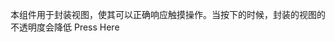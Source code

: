 本组件用于封装视图，使其可以正确响应触摸操作。当按下的时候，封装的视图的不透明度会降低
<TouchableOpacity
        style={styles.button}
        onPress={onPress}
      >
        <Text>Press Here</Text>
      </TouchableOpacity>